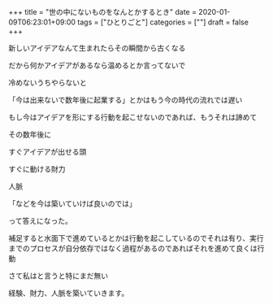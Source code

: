 +++
title = "世の中にないものをなんとかするとき"
date = 2020-01-09T06:23:01+09:00
tags = ["ひとりごと"]
categories = [""]
draft = false
+++

新しいアイデアなんて生まれたらその瞬間から古くなる

だから何かアイデアがあるなら温めるとか言ってないで

冷めないうちやらないと

「今は出来ないで数年後に起業する」とかはもう今の時代の流れでは遅い

もし今はアイデアを形にする行動を起こせないのであれば、もうそれは諦めて

その数年後に

すぐアイデアが出せる頭

すぐに動ける財力

人脈

「などを今は築いていけば良いのでは」

って答えになった。

補足すると水面下で進めているとかは行動を起こしているのでそれは有り、実行までのプロセスが自分依存ではなく過程があるのであればそれを進めて良くは行動

さて私はと言うと特にまだ無い

経験、財力、人脈を築いていきます。
